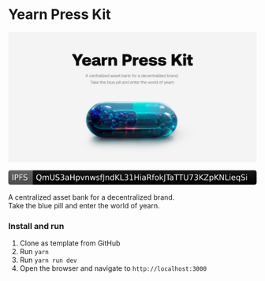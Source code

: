 # Yearn Press Kit
![](./public/og.png)

![](.github/badges/ipfs.svg)

A centralized asset bank for a decentralized brand.  
Take the blue pill and enter the world of yearn.  

### Install and run
1. Clone as template from GitHub
2. Run `yarn`
3. Run `yarn run dev`
4. Open the browser and navigate to `http://localhost:3000`
